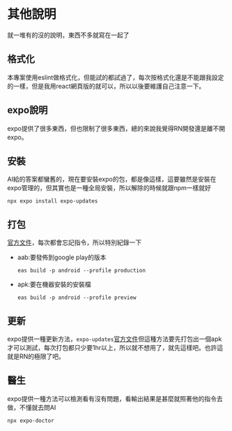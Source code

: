 # 其他說明

就一堆有的沒的說明，東西不多就寫在一起了

## 格式化

本專案使用eslint做格式化，但能試的都試過了，每次按格式化還是不能跟我設定的一樣，但是我用react網頁版的就可以，所以以後要維護自己注意一下。

## expo說明

expo提供了很多東西，但也限制了很多東西，總的來說我覺得RN開發還是離不開expo。

## 安裝

AI給的答案都蠻舊的，現在要安裝expo的包，都是像這樣，這要雖然是安裝在expo管理的，但其實也是一種全局安裝，所以解除的時候就跟npm一樣就好

```terminal
npx expo install expo-updates
```

## 打包

[官方文件](https://docs.expo.dev/build-reference/apk/ '官方文件')，每次都會忘記指令，所以特別紀錄一下

- aab:要發佈到google play的版本

  ```terminal
  eas build -p android --profile production
  ```

- apk:要在機器安裝的安裝檔

  ```terminal
  eas build -p android --profile preview
  ```

## 更新

expo提供一種更新方法，`expo-updates`[官方文件](https://docs.expo.dev/versions/latest/sdk/updates/ '官方文件')但這種方法要先打包出一個apk才可以測試，每次打包都只少要1hr以上，所以就不想用了，就先這樣吧。也許這就是RN的極限了吧。

## 醫生

expo提供一種方法可以檢測看有沒有問題，看輸出結果是甚麼就照著他的指令去做，不懂就去問AI

```terminal
npx expo-doctor
```
